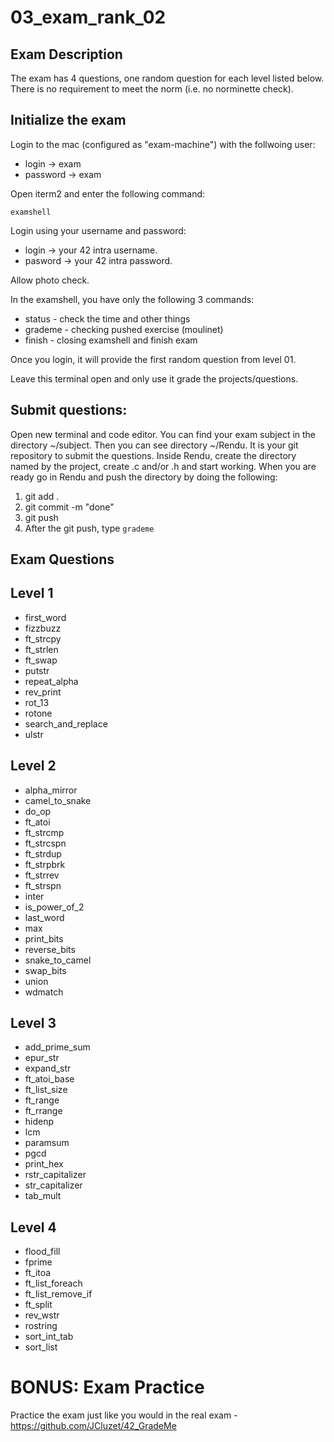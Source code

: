 # 03_exam_rank_02

## Exam Description

The exam has 4 questions, one random question for each level listed below.
There is no requirement to meet the norm (i.e. no norminette check). 


## Initialize the exam
Login to the mac (configured as "exam-machine") with the follwoing user:
- login -> exam
- password -> exam

Open iterm2 and enter the following command:
```console
examshell
```

Login using your username and password:
- login -> your 42 intra username.
- pasword -> your 42 intra password.

Allow photo check.

In the examshell, you have only the following 3 commands:
- status - check the time and other things
- grademe - checking pushed exercise (moulinet)
- finish - closing examshell and finish exam

Once you login, it will provide the first random question from level 01.

Leave this terminal open and only use it grade the projects/questions.

## Submit questions:
Open new terminal and code editor.
You can find your exam subject in the directory ~/subject.
Then you can see directory ~/Rendu. It is your git repository to submit the questions.
Inside Rendu, create the directory named by the project, create .c and/or .h and start working.
When you are ready go in Rendu and push the directory by doing the following:

1. git add .
2. git commit -m "done"
3. git push
4. After the git push, type `grademe`

## Exam Questions
## Level 1
- first_word
- fizzbuzz
- ft_strcpy
- ft_strlen
- ft_swap
- putstr
- repeat_alpha
- rev_print
- rot_13
- rotone
- search_and_replace
- ulstr 

## Level 2
- alpha_mirror
- camel_to_snake
- do_op
- ft_atoi
- ft_strcmp
- ft_strcspn
- ft_strdup
- ft_strpbrk
- ft_strrev
- ft_strspn
- inter
- is_power_of_2
- last_word
- max
- print_bits
- reverse_bits
- snake_to_camel
- swap_bits
- union
- wdmatch 

## Level 3
- add_prime_sum
- epur_str
- expand_str
- ft_atoi_base
- ft_list_size
- ft_range
- ft_rrange
- hidenp
- lcm
- paramsum
- pgcd
- print_hex
- rstr_capitalizer
- str_capitalizer
- tab_mult 

## Level 4
- flood_fill
- fprime
- ft_itoa
- ft_list_foreach
- ft_list_remove_if
- ft_split
- rev_wstr
- rostring
- sort_int_tab
- sort_list

# BONUS: Exam Practice
Practice the exam just like you would in the real exam - https://github.com/JCluzet/42_GradeMe
